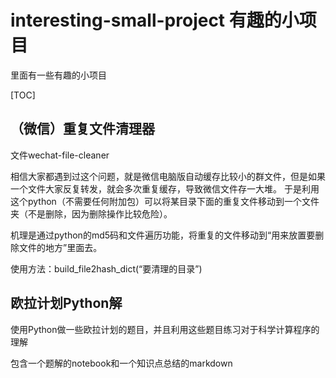 # interesting-small-project 有趣的小项目

里面有一些有趣的小项目

[TOC]

## （微信）重复文件清理器

文件wechat-file-cleaner

相信大家都遇到过这个问题，就是微信电脑版自动缓存比较小的群文件，但是如果一个文件大家反复转发，就会多次重复缓存，导致微信文件存一大堆。
于是利用这个python（不需要任何附加包）可以将某目录下面的重复文件移动到一个文件夹（不是删除，因为删除操作比较危险）。

机理是通过python的md5码和文件遍历功能，将重复的文件移动到“用来放置要删除文件的地方”里面去。

使用方法：build_file2hash_dict(“要清理的目录”)

## 欧拉计划Python解

使用Python做一些欧拉计划的题目，并且利用这些题目练习对于科学计算程序的理解

包含一个题解的notebook和一个知识点总结的markdown